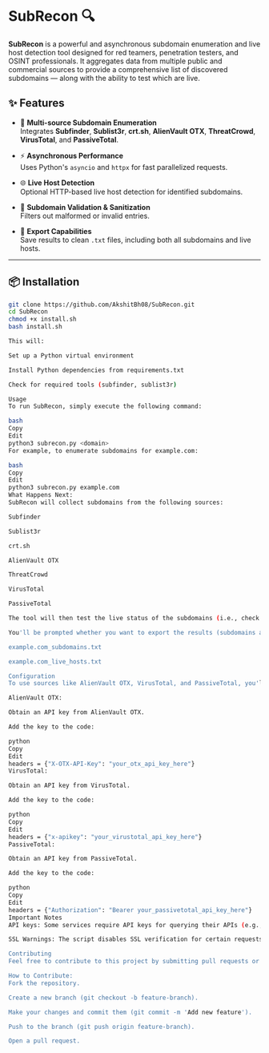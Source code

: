 # SubRecon 🔍

**SubRecon** is a powerful and asynchronous subdomain enumeration and live host detection tool designed for red teamers, penetration testers, and OSINT professionals. It aggregates data from multiple public and commercial sources to provide a comprehensive list of discovered subdomains — along with the ability to test which are live.

## ✨ Features

- 🔎 **Multi-source Subdomain Enumeration**  
  Integrates **Subfinder**, **Sublist3r**, **crt.sh**, **AlienVault OTX**, **ThreatCrowd**, **VirusTotal**, and **PassiveTotal**.

- ⚡ **Asynchronous Performance**  
  Uses Python's `asyncio` and `httpx` for fast parallelized requests.

- 🌐 **Live Host Detection**  
  Optional HTTP-based live host detection for identified subdomains.

- 🧼 **Subdomain Validation & Sanitization**  
  Filters out malformed or invalid entries.

- 📝 **Export Capabilities**  
  Save results to clean `.txt` files, including both all subdomains and live hosts.

---

## 📦 Installation

```bash
git clone https://github.com/AkshitBh08/SubRecon.git
cd SubRecon
chmod +x install.sh
bash install.sh

This will:

Set up a Python virtual environment

Install Python dependencies from requirements.txt

Check for required tools (subfinder, sublist3r)

Usage
To run SubRecon, simply execute the following command:

bash
Copy
Edit
python3 subrecon.py <domain>
For example, to enumerate subdomains for example.com:

bash
Copy
Edit
python3 subrecon.py example.com
What Happens Next:
SubRecon will collect subdomains from the following sources:

Subfinder

Sublist3r

crt.sh

AlienVault OTX

ThreatCrowd

VirusTotal

PassiveTotal

The tool will then test the live status of the subdomains (i.e., check if they respond with HTTP status 200).

You'll be prompted whether you want to export the results (subdomains and live hosts) to files. The files will be saved with the following names:

example.com_subdomains.txt

example.com_live_hosts.txt

Configuration
To use sources like AlienVault OTX, VirusTotal, and PassiveTotal, you'll need to provide your API keys.

AlienVault OTX:

Obtain an API key from AlienVault OTX.

Add the key to the code:

python
Copy
Edit
headers = {"X-OTX-API-Key": "your_otx_api_key_here"}
VirusTotal:

Obtain an API key from VirusTotal.

Add the key to the code:

python
Copy
Edit
headers = {"x-apikey": "your_virustotal_api_key_here"}
PassiveTotal:

Obtain an API key from PassiveTotal.

Add the key to the code:

python
Copy
Edit
headers = {"Authorization": "Bearer your_passivetotal_api_key_here"}
Important Notes
API keys: Some services require API keys for querying their APIs (e.g., VirusTotal, PassiveTotal, AlienVault OTX). You can sign up on the respective platforms to get API keys and replace the placeholders in the script.

SSL Warnings: The script disables SSL verification for certain requests. Please be cautious if you're running the tool in a production environment.

Contributing
Feel free to contribute to this project by submitting pull requests or reporting issues. Contributions are always welcome!

How to Contribute:
Fork the repository.

Create a new branch (git checkout -b feature-branch).

Make your changes and commit them (git commit -m 'Add new feature').

Push to the branch (git push origin feature-branch).

Open a pull request.